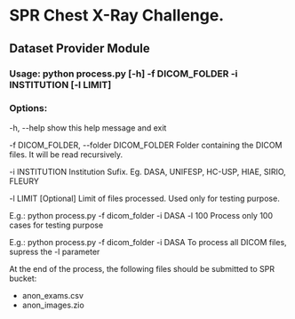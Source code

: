 # SPR Chest X-Ray Challenge. 
## Dataset Provider Module

### Usage: python process.py [-h] -f DICOM_FOLDER -i INSTITUTION [-l LIMIT]

### Options:

-h, --help            show this help message and exit

-f DICOM_FOLDER, --folder DICOM_FOLDER
                        Folder containing the DICOM files. It will be read
                        recursively.

-i INSTITUTION        Institution Sufix. Eg. DASA, UNIFESP, HC-USP, HIAE,
                        SIRIO, FLEURY

-l LIMIT              [Optional] Limit of files processed. Used only for testing
                        purpose.

E.g.: python process.py -f dicom_folder -i DASA -l 100
      Process only 100 cases for testing purpose
      
      
E.g.: python process.py -f dicom_folder -i DASA 
      To process all DICOM files, supress the -l parameter
      
      
At the end of the process, the following files should be submitted to SPR bucket:
- anon_exams.csv
- anon_images.zio
